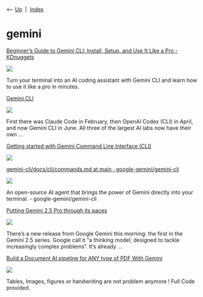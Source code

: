<div class="nav">

⟵ [Up](index.html)  \|  [Index](index.html)

</div>

# gemini

<div class="cards">

<div class="card">

<div class="card-title">

[Beginner’s Guide to Gemini CLI: Install, Setup, and Use It Like a Pro -
KDnuggets](https://www.kdnuggets.com/beginners-guide-to-gemini-cli-install-setup-and-use-it-like-a-pro)

</div>

<div class="card-image">

[![](https://www.kdnuggets.com/wp-content/uploads/Beginners-Guide-to-Gemini-CLI.png)](https://www.kdnuggets.com/beginners-guide-to-gemini-cli-install-setup-and-use-it-like-a-pro)

</div>

Turn your terminal into an AI coding assistant with Gemini CLI and learn
how to use it like a pro in minutes.

</div>

<div class="card">

<div class="card-title">

[Gemini
CLI](https://simonwillison.net/2025/Jun/25/gemini-cli/#atom-everything)

</div>

<div class="card-image">

[![](https://static.simonwillison.net/static/2025/gemini-cli-card.jpg)](https://simonwillison.net/2025/Jun/25/gemini-cli/#atom-everything)

</div>

First there was Claude Code in February, then OpenAI Codex (CLI) in
April, and now Gemini CLI in June. All three of the largest AI labs now
have their own …

</div>

<div class="card">

<div class="card-title">

[Getting started with Gemini Command Line Interface
(CLI)](https://www.marktechpost.com/2025/06/28/getting-started-with-gemini-command-line-interface-cli/)

</div>

<div class="card-image">

[![](https://www.marktechpost.com/wp-content/uploads/2025/06/Screenshot-2025-06-28-at-1.12.52%E2%80%AFPM.png)](https://www.marktechpost.com/2025/06/28/getting-started-with-gemini-command-line-interface-cli/)

</div>

</div>

<div class="card">

<div class="card-title">

[gemini-cli/docs/cli/commands.md at main ·
google-gemini/gemini-cli](https://github.com/google-gemini/gemini-cli/blob/main/docs/cli/commands.md)

</div>

<div class="card-image">

[![](https://opengraph.githubassets.com/7e6aa7616258cafcbbe048849e6c2bf2a6598f80f3360e3fe363368f9b9fe382/google-gemini/gemini-cli)](https://github.com/google-gemini/gemini-cli/blob/main/docs/cli/commands.md)

</div>

An open-source AI agent that brings the power of Gemini directly into
your terminal. - google-gemini/gemini-cli

</div>

<div class="card">

<div class="card-title">

[Putting Gemini 2.5 Pro through its
paces](https://simonwillison.net/2025/Mar/25/gemini/)

</div>

<div class="card-image">

[![](https://static.simonwillison.net/static/2025/gemini-pelicans-bbox.jpg)](https://simonwillison.net/2025/Mar/25/gemini/)

</div>

There’s a new release from Google Gemini this morning: the first in the
Gemini 2.5 series. Google call it “a thinking model, designed to tackle
increasingly complex problems”. It’s already …

</div>

<div class="card">

<div class="card-title">

[Build a Document AI pipeline for ANY type of PDF With
Gemini](https://towardsdatascience.com/build-a-document-ai-pipeline-for-any-type-of-pdf-with-gemini-9221c8e143db?source=rss----7f60cf5620c9---4)

</div>

<div class="card-image">

[![](https://miro.medium.com/v2/da:true/resize:fit:1200/0*UkVzIVFaou15qtjS)](https://towardsdatascience.com/build-a-document-ai-pipeline-for-any-type-of-pdf-with-gemini-9221c8e143db?source=rss----7f60cf5620c9---4)

</div>

Tables, Images, figures or handwriting are not problem anymore ! Full
Code provided.

</div>

</div>
